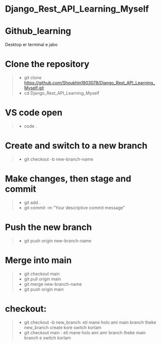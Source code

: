 # Django_Rest_API_Learning_Myself

# Github_learning

Desktop er terminal e jabo



# Clone the repository
> - git clone https://github.com/Shoukhin1803078/Django_Rest_API_Learning_Myself.git
> - cd Django_Rest_API_Learning_Myself


# VS code open
> - code .




# Create and switch to a new branch
> - git checkout -b new-branch-name

# Make changes, then stage and commit
> - git add .
> - git commit -m "Your descriptive commit message"

# Push the new branch
> - git push origin new-branch-name

# Merge into main
> - git checkout main
> - git pull origin main
> - git merge new-branch-name
> - git push origin main










# checkout: 
> -  git checkout -b new_branch:
 eti mane holo ami main branch theke new_branch create kore switch korlam
> -  git checkout main  : 
eti mane holo ami amr branch theke main branch e switch korlam